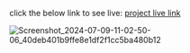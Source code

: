 click the below link to see live:
[project live link](https://lavanyamargam.github.io/Bharath_internship_Webdevelopement_Weather_website/)

![Screenshot_2024-07-09-11-02-50-06_40deb401b9ffe8e1df2f1cc5ba480b12](https://github.com/Lavanyamargam/Bharath_internship_Webdevelopement_Weather_website/assets/168348809/998f7575-d6c8-4447-a5fe-d702a59a86d3)
